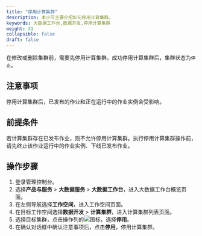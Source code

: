 ```yaml
---
title: "停用计算集群"
description: 本小节主要介绍如何停用计算集群。 
keywords: 大数据工作台,数据开发,停用计算集群
weight: 31
collapsible: false
draft: false
---
```


在修改或删除集群前，需要先停用计算集群。成功停用计算集群后，集群状态为`停止`。

## 注意事项

停用计算集群后，已发布的作业和正在运行中的作业实例会受影响。

## 前提条件

若计算集群存在已发布作业，则不允许停用计算集群。执行停用计算集群操作前，请先终止该作业运行中的作业实例、下线已发布作业。

## 操作步骤

1. 登录管理控制台。
2. 选择**产品与服务** > **大数据服务** > **大数据工作台**，进入大数据工作台概览页面。
3. 在左侧导航选择**工作空间**，进入工作空间页面。
4. 在目标工作空间选择**数据开发** > **计算集群**，进入计算集群列表页面。
5. 选择目标集群，点击操作列的![](../../../../_images/icon_more_cluster.png)图标，选择**停用**。
6. 在确认对话框中确认注意事项后，点击**停用**，停用计算集群。  
